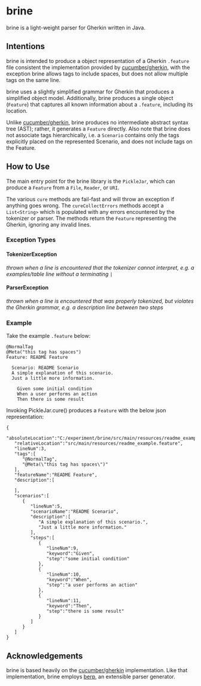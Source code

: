 # brine

brine is a light-weight parser for Gherkin written in Java.

## Intentions

brine is intended to produce a object representation of a Gherkin `.feature` file consistent
the implementation provided by [cucumber/gherkin](https://github.com/cucumber/gherkin), with the exception
brine allows tags to include spaces, but does not allow multiple tags on the same line.

brine uses a slightly simplified grammar for Gherkin that produces a simplified object model. Additionally,
brine produces a single object (`Feature`) that captures all known information about a `.feature`, including
its location.

Unlike [cucumber/gherkin](https://github.com/cucumber/gherkin), brine produces no intermediate
abstract syntax tree (AST); rather, it generates a `Feature` directly. Also note that brine does
not associate tags hierarchically, i.e. a `Scenario` contains only the tags explicitly placed
on the represented Scenario, and does not include tags on the Feature.

## How to Use

The main entry point for the brine library is the `PickleJar`, which can produce a `Feature` 
from a `File`, `Reader`, or `URI`.

The various `cure` methods are fail-fast and will throw an exception if anything goes wrong. 
The `cureCollectErrors` methods accept a `List<String>` which is populated with any errors 
encountered by the tokenizer or parser. The methods return the `Feature` representing the
Gherkin, ignoring any invalid lines.

### Exception Types

#### TokenizerException
*thrown when a line is encountered that the tokenizer cannot interpret, 
e.g. a examples/table line without a terminating `|`*

#### ParserException
*thrown when a line is encountered that was properly tokenized, 
but violates the Gherkin grammar, e.g. a description line between two steps*

### Example
Take the example `.feature` below:

```
@NormalTag
@Meta("this tag has spaces")
Feature: README Feature
 
  Scenario: README Scenario
  A simple explanation of this scenario.
  Just a little more information.
 
    Given some initial condition
    When a user performs an action
    Then there is some result
```


Invoking PickleJar.cure() produces a `Feature` with the below json representation:

```
{
   "absoluteLocation":"C:/experiment/brine/src/main/resources/readme_example.feature",
   "relativeLocation":"src/main/resources/readme_example.feature",
   "lineNum":3,
   "tags":[
      "@NormalTag",
      "@Meta(\"this tag has spaces\")"
   ],
   "featureName":"README Feature",
   "description":[

   ],
   "scenarios":[
      {
         "lineNum":5,
         "scenarioName":"README Scenario",
         "description":[
            "A simple explanation of this scenario.",
            "Just a little more information."
         ],
         "steps":[
            {
               "lineNum":9,
               "keyword":"Given",
               "step":"some initial condition"
            },
            {
               "lineNum":10,
               "keyword":"When",
               "step":"a user performs an action"
            },
            {
               "lineNum":11,
               "keyword":"Then",
               "step":"there is some result"
            }
         ]
      }
   ]
}
```

## Acknowledgements
brine is based heavily on the [cucumber/gherkin](https://github.com/cucumber/gherkin) implementation.
Like that implementation, brine employs [berp](https://github.com/gasparnagy/berp), an extensible parser
generator. 